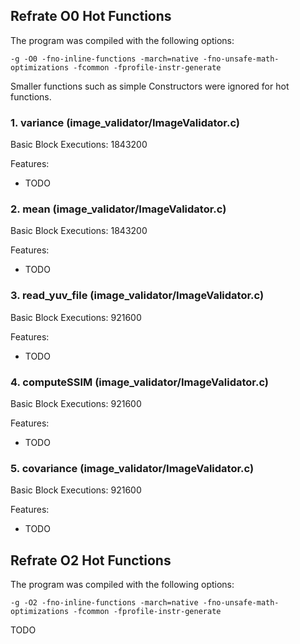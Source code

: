## Refrate O0 Hot Functions

The program was compiled with the following options:

```-g -O0 -fno-inline-functions -march=native -fno-unsafe-math-optimizations -fcommon -fprofile-instr-generate```

Smaller functions such as simple Constructors were ignored for hot functions.

### 1. variance (image_validator/ImageValidator.c)
Basic Block Executions: 1843200

Features:
* TODO

### 2. mean (image_validator/ImageValidator.c)
Basic Block Executions: 1843200

Features:
* TODO

### 3. read_yuv_file (image_validator/ImageValidator.c)
Basic Block Executions: 921600

Features:
* TODO

### 4. computeSSIM (image_validator/ImageValidator.c)
Basic Block Executions: 921600

Features:
* TODO

### 5. covariance (image_validator/ImageValidator.c)
Basic Block Executions: 921600

Features:
* TODO

## Refrate O2 Hot Functions

The program was compiled with the following options:

```-g -O2 -fno-inline-functions -march=native -fno-unsafe-math-optimizations -fcommon -fprofile-instr-generate```

TODO
